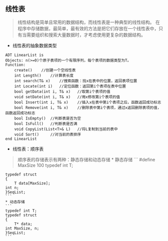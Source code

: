 ## 线性表
> 线性结构是简单且常用的数据结构，而线性表是一种典型的线性结构。
在程序中存储数据，最简单，最有效的方法是把它们存放在一个线性表中，只有当需要组织和搜索大量数据时，才考虑使用更复杂的数据结构。

* 线性表的抽象数据类型
```
ADT LinearList is
Objects: n(>=0)个原子表项的一个有限序列，每个表项的数据类型为T。
Function:
    create()	//创建一个空线性表
    int Length()	//计算表长度
    int search(T& x) 	//搜索函数：找x在表中的位置，返回表项位置
    int Locate(int i) 	//定位函数：返回第i个表项在表中位置
    bool getData(int i, T& x)	//取第i个表项的值
    void setDate(int i, T& x)	//用x修改第i个表项的值
    bool Insert(int i, T& x)	//插入x在表中第i个表项之后，函数返回成功标志
    bool Remove(int i, T& x)	//删除表中第i个表项，通过x返回删除表项的值，函数返回成功标志
    bool IsEmpty()	//判断表是否为空
    bool IsFull()	//判断表是否满
    void CopyList(List<T>& L) 	//将L复制到当前的表中
    void Sort() 	//对当前的表排序
end LinearList
```
* 线性表：顺序表
> 顺序表的存储表示有两种：静态存储和动态存储
    * 静态存储
    ```
    #define MaxSize 100
    typedef int T;

    typedef struct
    {
    	T data[MaxSize];
	int n;
    }SeqList;
    ```
    * 动态存储
    ```
    typedef int T;
    typedef struct
    {
        T* data;
	int MaxSize, n;
    }SeqList;
    ```
